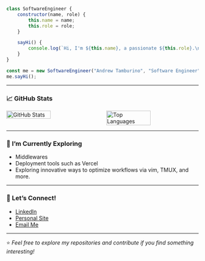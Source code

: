 ```javascript
class SoftwareEngineer {
    constructor(name, role) {
        this.name = name;
        this.role = role;
    }

    sayHi() {
        console.log(`Hi, I'm ${this.name}, a passionate ${this.role}.\nThanks for dropping by!`);
    }
}

const me = new SoftwareEngineer("Andrew Tamburino", "Software Engineer");
me.sayHi();
```
---

### 📈 GitHub Stats

<div style="display: flex; justify-content: space-between;">
  <img src="https://github-readme-stats.vercel.app/api?username=atamburino&show_icons=true&theme=radical&hide_rank=true" alt="GitHub Stats" style="width: 48%;"/>
  <img src="https://github-readme-stats.vercel.app/api/top-langs/?username=atamburino&layout=compact&theme=radical" alt="Top Languages" style="width: 48%;"/>
</div>

---

### 🌱 I’m Currently Exploring 

- Middlewares
- Deployment tools such as Vercel 
- Exploring innovative ways to optimize workflows via vim, TMUX, and more.

---

### 🤝 Let’s Connect!

- [LinkedIn](https://www.linkedin.com/in/andrew-tamburino/)
- [Personal Site](https://www.andyt.pro/)
- [Email Me](mailto:tamburinoandy@gmail.com)

---

⭐️ *Feel free to explore my repositories and contribute if you find something interesting!*
